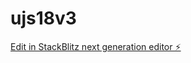 # ujs18v3

[Edit in StackBlitz next generation editor ⚡️](https://stackblitz.com/~/github.com/m0x0m0x/ujs18v3)